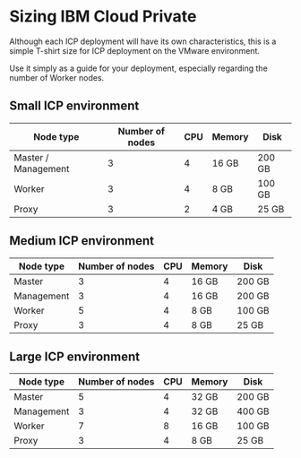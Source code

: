 # Sizing IBM Cloud Private

Although each ICP deployment will have its own characteristics, this is a simple T-shirt size for ICP deployment on the VMware environment.

Use it simply as a guide for your deployment, especially regarding the number of Worker nodes.

## Small ICP environment

| Node type | Number of nodes | CPU | Memory | Disk |
| --- | --- | --- | --- | --- | 
| Master / Management | 3 | 4 | 16 GB | 200 GB |
| Worker | 3 | 4 | 8 GB | 100 GB |
| Proxy | 3 | 2 | 4 GB | 25 GB |

## Medium ICP environment

| Node type | Number of nodes | CPU | Memory | Disk |
| --- | --- | --- | --- | --- | 
| Master | 3 | 4 | 16 GB | 200 GB |
| Management | 3 | 4 | 16 GB | 200 GB |
| Worker | 5 | 4 | 8 GB | 100 GB |
| Proxy | 3 | 4 | 8 GB | 25 GB |

## Large ICP environment

| Node type | Number of nodes | CPU | Memory | Disk |
| --- | --- | --- | --- | --- | 
| Master | 5 | 4 | 32 GB | 200 GB |
| Management | 3 | 4 | 32 GB | 400 GB |
| Worker | 7 | 8 | 16 GB | 100 GB |
| Proxy | 3 | 4 | 8 GB | 25 GB |
